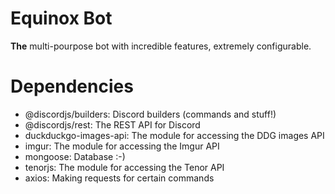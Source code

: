 # Equinox Bot
**The** multi-pourpose bot with incredible features, extremely configurable.

# Dependencies
* @discordjs/builders: Discord builders (commands and stuff!)
* @discordjs/rest: The REST API for Discord
* duckduckgo-images-api: The module for accessing the DDG images API
* imgur: The module for accessing the Imgur API
* mongoose: Database :-)
* tenorjs: The module for accessing the Tenor API
* axios: Making requests for certain commands